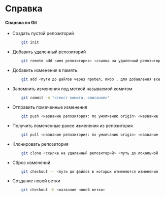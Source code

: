 # Справка #

#### Спарвка по Git ####

- Создать пустой репозиторий
    ```bash
        git init
    ```
- Добавить удаленный репозиторий
    ```bash
        git remote add <имя репозитория> <ссылка на удаленный репозиторий>
    ```
- Добавить изменения в память
    ```bash
        git add <пути до файлов через пробел, либо . для добавления всего>
    ```
- Запомнить изменения под меткой называемой комитом
    ```bash
        git commit -m "<текст комита, описание>"
    ```
- Отправить помеченные изменения
    ```bash
        git push <название репозитория: по умолчанию origin> <название ветки: по умолчанию master>
    ```
- Получить помеченные ранее изменения из репозитория
    ```bash
        git pull <название репозитория: по умолчанию origin> <название ветки: по умолчанию master>
    ```
- Клонировать репозитория
    ```bash
        git clone <ссылка на удаленный репозиторий> <путь до локальной папки в которой будет код репозитория>
    ```
- Сброс изменений
    ```bash
        git checkout -- <пути до файлов в которых отменяются изменения на момент предыдущего комита>
    ```
- Создание новой ветки
    ```bash
        git checkout -b <название новой ветки>
    ```



